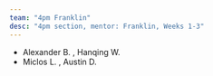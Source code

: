 ```yaml
---
team: "4pm Franklin"
desc: "4pm section, mentor: Franklin, Weeks 1-3"
---
```


* Alexander B. , Hanqing W.
* Miclos L. , Austin D. 
